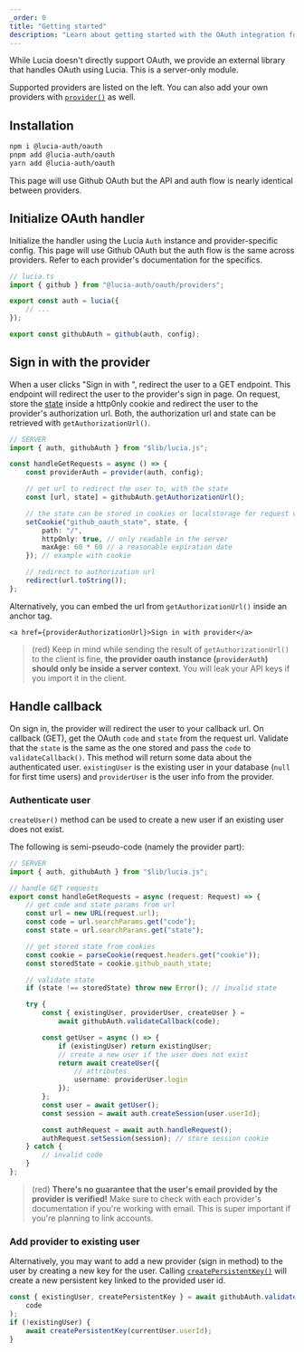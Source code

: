 ```yaml
---
_order: 0
title: "Getting started"
description: "Learn about getting started with the OAuth integration for Lucia"
---
```


While Lucia doesn't directly support OAuth, we provide an external library that handles OAuth using Lucia. This is a server-only module.

Supported providers are listed on the left. You can also add your own providers with [`provider()`](/reference/oauth/lucia-auth-oauth#provider) as well.

## Installation

```bash
npm i @lucia-auth/oauth
pnpm add @lucia-auth/oauth
yarn add @lucia-auth/oauth
```

This page will use Github OAuth but the API and auth flow is nearly identical between providers.

## Initialize OAuth handler

Initialize the handler using the Lucia `Auth` instance and provider-specific config. This page will use Github OAuth but the auth flow is the same across providers. Refer to each provider's documentation for the specifics.

```ts
// lucia.ts
import { github } from "@lucia-auth/oauth/providers";

export const auth = lucia({
	// ...
});

export const githubAuth = github(auth, config);
```

## Sign in with the provider

When a user clicks "Sign in with <provider>", redirect the user to a GET endpoint. This endpoint will redirect the user to the provider's sign in page. On request, store the [state](https://www.rfc-editor.org/rfc/rfc6749#section-4.1.1) inside a http0nly cookie and redirect the user to the provider's authorization url. Both, the authorization url and state can be retrieved with `getAuthorizationUrl()`.

```ts
// SERVER
import { auth, githubAuth } from "$lib/lucia.js";

const handleGetRequests = async () => {
	const providerAuth = provider(auth, config);

	// get url to redirect the user to, with the state
	const [url, state] = githubAuth.getAuthorizationUrl();

	// the state can be stored in cookies or localstorage for request validation on callback
	setCookie("github_oauth_state", state, {
		path: "/",
		httpOnly: true, // only readable in the server
		maxAge: 60 * 60 // a reasonable expiration date
	}); // example with cookie

	// redirect to authorization url
	redirect(url.toString());
};
```

Alternatively, you can embed the url from `getAuthorizationUrl()` inside an anchor tag.

```svelte
<a href={providerAuthorizationUrl}>Sign in with provider</a>
```

> (red) Keep in mind while sending the result of `getAuthorizationUrl()` to the client is fine, **the provider oauth instance (`providerAuth`) should only be inside a server context**. You will leak your API keys if you import it in the client.

## Handle callback

On sign in, the provider will redirect the user to your callback url. On callback (GET), get the OAuth `code` and `state` from the request url. Validate that the `state` is the same as the one stored and pass the `code` to `validateCallback()`. This method will return some data about the authenticated user. `existingUser` is the existing user in your database (`null` for first time users) and `providerUser` is the user info from the provider.

### Authenticate user

`createUser()` method can be used to create a new user if an existing user does not exist.

The following is semi-pseudo-code (namely the provider part):

```ts
// SERVER
import { auth, githubAuth } from "$lib/lucia.js";

// handle GET requests
export const handleGetRequests = async (request: Request) => {
	// get code and state params from url
	const url = new URL(request.url);
	const code = url.searchParams.get("code");
	const state = url.searchParams.get("state");

	// get stored state from cookies
	const cookie = parseCookie(request.headers.get("cookie"));
	const storedState = cookie.github_oauth_state;

	// validate state
	if (state !== storedState) throw new Error(); // invalid state

	try {
		const { existingUser, providerUser, createUser } =
			await githubAuth.validateCallback(code);

		const getUser = async () => {
			if (existingUser) return existingUser;
			// create a new user if the user does not exist
			return await createUser({
				// attributes
				username: providerUser.login
			});
		};
		const user = await getUser();
		const session = await auth.createSession(user.userId);

		const authRequest = await auth.handleRequest();
		authRequest.setSession(session); // store session cookie
	} catch {
		// invalid code
	}
};
```

> (red) **There's no guarantee that the user's email provided by the provider is verified!** Make sure to check with each provider's documentation if you're working with email. This is super important if you're planning to link accounts.

### Add provider to existing user

Alternatively, you may want to add a new provider (sign in method) to the user by creating a new key for the user. Calling [`createPersistentKey()`](/reference/oauth/providersession#createpersistentkey) will create a new persistent key linked to the provided user id.

```ts
const { existingUser, createPersistentKey } = await githubAuth.validateCallback(
	code
);
if (!existingUser) {
	await createPersistentKey(currentUser.userId);
}
```
